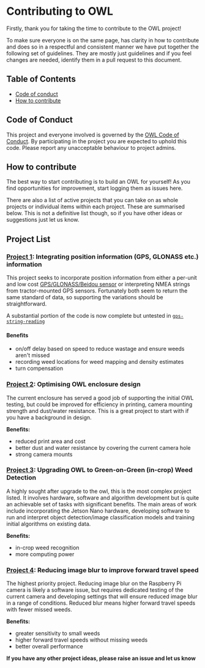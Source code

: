 # Contributing to OWL
Firstly, thank you for taking the time to contribute to the OWL project!

To make sure everyone is on the same page, has clarity in how to contribute and does so in a respectful and consistent manner we have put together the following set of guidelines. They are mostly just guidelines and if you feel changes are needed, identify them in a pull request to this document.

## Table of Contents
* [Code of conduct](#code-of-conduct)
* [How to contribute](#how-to-contribute)

## Code of Conduct
This project and everyone involved is governed by the [OWL Code of Conduct](CODE_OF_CONDUCT.md). By participating in the project you are expected to uphold this code. Please report any unacceptable behaviour to project admins.  

## How to contribute
The best way to start contributing is to build an OWL for yourself! As you find opportunities for improvement, start logging them as issues here.

There are also a list of active projects that you can take on as whole projects or individual items within each project. These are summarised below. This is not a definitive list though, so if you have other ideas or suggestions just let us know.

## Project List
### [Project 1](https://github.com/geezacoleman/OpenWeedLocator/projects/1): Integrating position information (GPS, GLONASS etc.) information
This project seeks to incorporate position information from either a per-unit and low cost [GPS/GLONASS/Beidou sensor](https://uk.rs-online.com/web/p/gnss-gps-modules/9054630?cm_mmc=UK-PLA-DS3A-_-google-_-CSS_UK_EN_Semiconductors_Whoop-_-GNSS+%26+GPS+Modules_Whoop_OMNISerpNov-_-9054630&matchtype=&pla-532120398712&gclid=CjwKCAiAz--OBhBIEiwAG1rIOtxRjYlN5e7eCDyFBnrZ0RgSKc8NUHGi27VLPxOhBYGM_iqA3I6PkhoCOsUQAvD_BwE&gclsrc=aw.ds) or interpreting NMEA strings from tractor-mounted GPS sensors. Fortunately both seem to return the same standard of data, so supporting the variations should be straightforward.

A substantial portion of the code is now complete but untested in [`gps-string-reading`](https://github.com/geezacoleman/OpenWeedLocator/tree/gps-string-reading)

#### Benefits
- on/off delay based on speed to reduce wastage and ensure weeds aren't missed
- recording weed locations for weed mapping and density estimates
- turn compensation

### [Project 2](https://github.com/geezacoleman/OpenWeedLocator/projects/2): Optimising OWL enclosure design
The current enclosure has served a good job of supporting the initial OWL testing, but could be improved for efficiency in printing, camera mounting strength and dust/water resistance. This is a great project to start with if you have a background in design.

**Benefits:**
- reduced print area and cost
- better dust and water resistance by covering the current camera hole
- strong camera mounts

### [Project 3](https://github.com/geezacoleman/OpenWeedLocator/projects/3): Upgrading OWL to Green-on-Green (in-crop) Weed Detection
A highly sought after upgrade to the owl, this is the most complex project listed. It involves hardware, software and algorithm development but is quite an achievable set of tasks with significant benefits. The main areas of work include incorporating the Jetson Nano hardware, developing software to run and interpret object detection/image classification models and training initial algorithms on existing data.

**Benefits:**
- in-crop weed recognition
- more computing power

### [Project 4](https://github.com/geezacoleman/OpenWeedLocator/projects/4): Reducing image blur to improve forward travel speed
The highest priority project. Reducing image blur on the Raspberry Pi camera is likely a software issue, but requires dedicated testing of the current camera and developing settings that will ensure reduced image blur in a range of conditions. Reduced blur means higher forward travel speeds with fewer missed weeds.

**Benefits:**
- greater sensitivity to small weeds
- higher forward travel speeds without missing weeds
- better overall performance

**If you have any other project ideas, please raise an issue and let us know**

